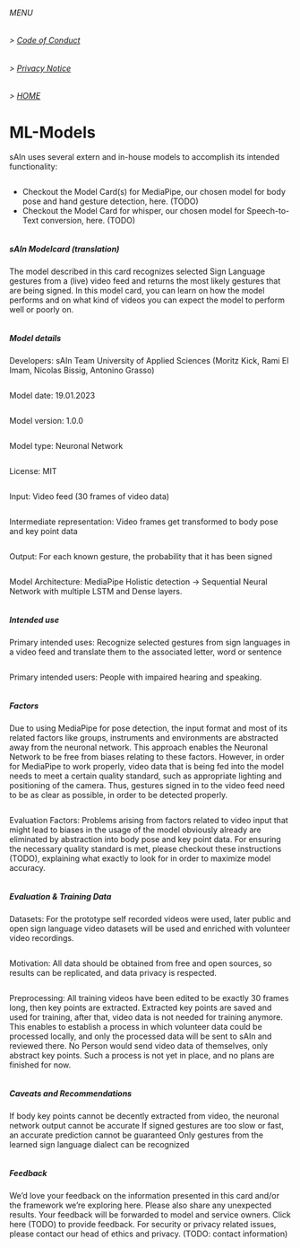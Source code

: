 ###### MENU

###### > [Code of Conduct](CODE_OF_CONDUCT.md)
###### > [Privacy Notice](PRIVACY_NOTICE.md)
###### > [HOME](index.md)

# ML-Models

sAIn uses several extern and in-house models to accomplish its intended functionality:
<pre></pre>
- Checkout the Model Card(s) for MediaPipe, our chosen model for body pose and hand gesture detection, here. (TODO)
- Checkout the Model Card for whisper, our chosen model for Speech-to-Text conversion, here. (TODO)
<pre>
</pre>
##### sAIn Modelcard (translation)

The model described in this card recognizes selected Sign Language gestures from a (live) video feed and returns the most likely gestures that are being signed.
In this model card, you can learn on how the model performs and on what kind of videos you can expect the model to perform well or poorly on.
<pre>
</pre>
##### Model details
Developers: sAIn Team University of Applied Sciences (Moritz Kick, Rami El Imam, Nicolas Bissig, Antonino Grasso)
<pre></pre>
Model date: 19.01.2023
<pre></pre>
Model version: 1.0.0
<pre></pre>
Model type: Neuronal Network
<pre></pre>
License: MIT
<pre></pre>
Input: Video feed (30 frames of video data)
<pre></pre>
Intermediate representation: Video frames get transformed to body pose and key point data
<pre></pre>
Output: For each known gesture, the probability that it has been signed
<pre></pre>
Model Architecture: MediaPipe Holistic detection → Sequential Neural Network with multiple LSTM and Dense layers.
<pre>
</pre>
##### Intended use
Primary intended uses: Recognize selected gestures from sign languages in a video feed and translate them to the associated letter, word or sentence
<pre></pre>
Primary intended users: People with impaired hearing and speaking. 
<pre>
</pre>
##### Factors
Due to using MediaPipe for pose detection, the input format and most of its related factors like groups, instruments and environments are abstracted away from the neuronal network. This approach enables the Neuronal Network to be free from biases relating to these factors. However, in order for MediaPipe to work properly, video data that is being fed into the model needs to meet a certain quality standard, such as appropriate lighting and positioning of the camera. Thus, gestures signed in to the video feed need to be as clear as possible, in order to be detected properly.
<pre></pre>
Evaluation Factors: Problems arising from factors related to video input that might lead to biases in the usage of the model obviously already are eliminated by abstraction into body pose and key point data. For ensuring the necessary quality standard is met, please checkout these instructions (TODO), explaining what exactly to look for in order to maximize model accuracy.
<pre>
</pre>
##### Evaluation & Training Data
Datasets: For the prototype self recorded videos were used, later public and open sign language video datasets will be used and enriched with volunteer video recordings. 
<pre></pre>
Motivation: All data should be obtained from free and open sources, so results can be replicated, and data privacy is respected.
<pre></pre>
Preprocessing: All training videos have been edited to be exactly 30 frames long, then key points are extracted. Extracted key points are saved and used for training, after that, video data is not needed for training anymore. This enables to establish a process in which volunteer data could be processed locally, and only the processed data will be sent to sAIn and reviewed there. No Person would send video data of themselves, only abstract key points. Such a process is not yet in place, and no plans are finished for now.
<pre>
</pre>
##### Caveats and Recommendations
If body key points cannot be decently extracted from video, the neuronal network output cannot be accurate
If signed gestures are too slow or fast, an accurate prediction cannot be guaranteed
Only gestures from the learned sign language dialect can be recognized
<pre>
</pre>
##### Feedback
We’d love your feedback on the information presented in this card and/or the framework we’re exploring here. Please also share any unexpected results. Your feedback will be forwarded to model and service owners. 
Click here (TODO) to provide feedback. For security or privacy related issues, please contact our head of ethics and privacy. (TODO: contact information)
